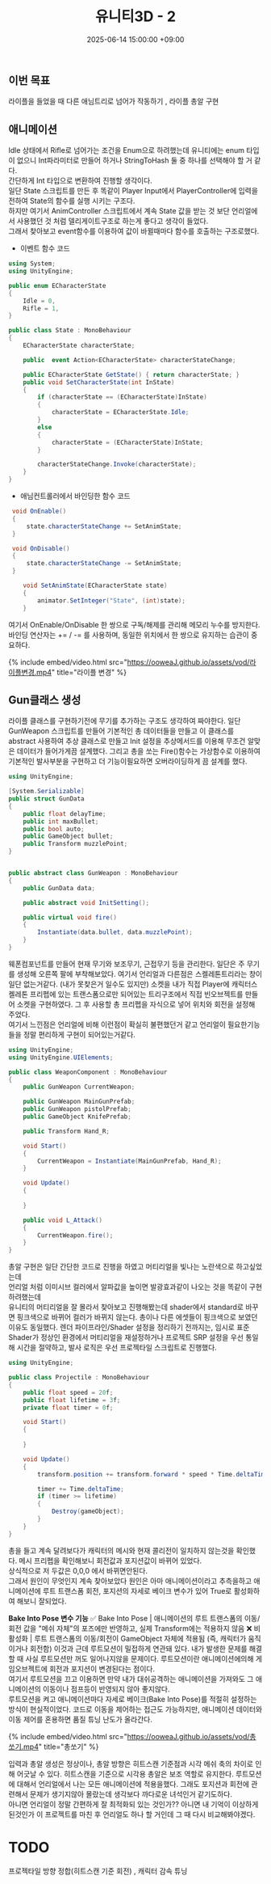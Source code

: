 ﻿---
title: 유니티3D - 2
date: 2025-06-14 15:00:00 +09:00
categories: [유니티,3D]
tags:
  [
    유니티, 3D
  ]
---
## 이번 목표
라이플을 들었을 때 다른 애님트리로 넘어가 작동하기 , 라이플 총알 구현

## 애니메이션
Idle 상태에서 Rifle로 넘어가는 조건을 Enum으로 하려했는데 유니티에는 enum 타입이 없으니 Int파라미터로 만들어 하거나 StringToHash 둘 중 하나를 선택해야 할 거 같다.  
간단하게 Int 타입으로 변환하여 진행할 생각이다.  
일단 State 스크립트를 만든 후 똑같이 Player Input에서 PlayerController에 입력을 전하여 State의 함수를 실행 시키는 구조다.  
하지만 여기서 AnimController 스크립트에서 계속 State 값을 받는 것 보단 언리얼에서 사용했던 것 처럼 델리게이트구조로 하는게 좋다고 생각이 들었다.  
그래서 찾아보고 event함수를 이용하여 값이 바뀔때마다 함수를 호출하는 구조로했다.  

- 이벤트 함수 코드  

```c#
using System;
using UnityEngine;

public enum ECharacterState
{
    Idle = 0,
    Rifle = 1,
}

public class State : MonoBehaviour
{
    ECharacterState characterState;

    public  event Action<ECharacterState> characterStateChange;

    public ECharacterState GetState() { return characterState; }
    public void SetCharacterState(int InState)
    {
        if (characterState == (ECharacterState)InState)
        {
            characterState = ECharacterState.Idle;
        }
        else
        {
            characterState = (ECharacterState)InState;
        }

        characterStateChange.Invoke(characterState);
    }
}

```

- 애님컨트롤러에서 바인딩한 함수 코드

```c#
 void OnEnable()
 {
     state.characterStateChange += SetAnimState;
 }

 void OnDisable()
 {
     state.characterStateChange -= SetAnimState;
 }

    void SetAnimState(ECharacterState state)
    {
        animator.SetInteger("State", (int)state);
    }
```

여기서 OnEnable/OnDisable 한 쌍으로 구독/해제를 관리해 메모리 누수를 방지한다. 바인딩 연산자는 += / -= 를 사용하며, 동일한 위치에서 한 쌍으로 유지하는 습관이 중요하다.

{% include embed/video.html src="https://ooweaJ.github.io/assets/vod/라이플변경.mp4" title="라이플 변경" %}

## Gun클래스 생성  
라이플 클래스를 구현하기전에 무기를 추가하는 구조도 생각하여 짜야한다.
일단 GunWeapon 스크립트를 만들어 기본적인 총 데이터들을 만들고 이 클래스를 abstract 사용하여 추상 클래스로 만들고 Init 설정을 추상메서드를 이용해 무조건 알맞은 데이터가 들어가게끔 설계했다.
그리고 총을 쏘는 Fire()함수는 가상함수로 이용하여 기본적인 발사부분을 구현하고 더 기능이필요하면 오버라이딩하게 끔 설계를 했다.

```c#
using UnityEngine;

[System.Serializable]
public struct GunData
{
    public float delayTime;
    public int maxBullet;
    public bool auto;
    public GameObject bullet;
    public Transform muzzlePoint;
}


public abstract class GunWeapon : MonoBehaviour
{
    public GunData data;

    public abstract void InitSetting();

    public virtual void fire()
    {
        Instantiate(data.bullet, data.muzzlePoint);
    }
}
```
웨폰컴포넌트를 만들어 현재 무기와 보조무기, 근접무기 등을 관리한다.
일단은 주 무기를 생성해 오른쪽 팔에 부착해보았다.
여기서 언리얼과 다른점은 스켈레톤트리라는 창이 일단 없는거같다. (내가 못찾은거 일수도 있지만)
소켓을 내가 직접 Player에 캐릭터스켈레톤 프리펩에 있는 트랜스폼으로만 되어있는 트리구조에서 직접 빈오브젝트를 만들어 소켓을 구현하였다. 그 후 사용할 총 프리펩을 자식으로 넣어 위치와 회전을 설정해 주었다.  
여기서 느낀점은 언리얼에 비해 이런점이 확실히 불편했던거 같고 언리얼이 필요한기능들을 정말 편리하게 구현이 되어있는거같다.  

```c#
using UnityEngine;
using UnityEngine.UIElements;

public class WeaponComponent : MonoBehaviour
{
    public GunWeapon CurrentWeapon;

    public GunWeapon MainGunPrefab;
    public GunWeapon pistolPrefab;
    public GameObject KnifePrefab;

    public Transform Hand_R;

    void Start()
    {
        CurrentWeapon = Instantiate(MainGunPrefab, Hand_R);
    }

    void Update()
    {
        
    }

    public void L_Attack()
    {
        CurrentWeapon.fire();
    }
}
```
총알 구현은 일단 간단한 코드로 진행을 하였고 머티리얼을 빛나는 노란색으로 하고싶었는데  
언리얼 처럼 이미시브 컬러에서 알파값을 높이면 발광효과같이 나오는 것을 똑같이 구현하려했는데  
유니티의 머티리얼을 잘 몰라서 찾아보고 진행해봤는데 shader에서 standard로 바꾸면 핑크색으로 바뀌어 컬러가 바뀌지 않는다.
총이나 다른 에셋들이 핑크색으로 보였던 이유도 동일했다. 렌더 파이프라인/Shader 설정을 정리하기 전까지는, 임시로 표준 Shader가 정상인 환경에서 머티리얼을 재설정하거나 프로젝트 SRP 설정을 우선 통일해 시간을 절약하고, 발사 로직은 우선 프로젝타일 스크립트로 진행했다.

```c#
using UnityEngine;

public class Projectile : MonoBehaviour
{
    public float speed = 20f;
    public float lifetime = 3f;
    private float timer = 0f;

    void Start()
    {
        
    }

    void Update()
    {
        transform.position += transform.forward * speed * Time.deltaTime;

        timer += Time.deltaTime;
        if (timer >= lifetime)
        {
            Destroy(gameObject);
        }
    }
}

```
총을 들고 계속 달려보다가 캐릭터의 메시와 현재 콜리전이 일치하지 않는것을 확인했다.
메시 프리펩을 확인해보니 회전값과 포지션값이 바뀌어 있었다.  
상식적으로 저 두값은  0,0,0 에서 바뀌면안된다.  
그래서 원인이 무엇인지 계속 찾아보았다 원인은 아마 애니메이션이라고 추측을하고 애니메이션에 루트 트랜스폼 회전, 포지션의 자세로 베이크 변수가 있어 True로 활성화하여 해보니 잘되었다.

**Bake Into Pose 변수 기능**
✅ Bake Into Pose   |   애니메이션의 루트 트랜스폼의 이동/회전 값을 "메쉬 자체"의 포즈에만 반영하고, 실제 Transform에는 적용하지 않음
❌ 비활성화          |       루트 트랜스폼의 이동/회전이 GameObject 자체에 적용됨 (즉, 캐릭터가 움직이거나 회전함)
이것과 근데 루트모션이 밀접하게 연관돼 있다. 내가 발생한 문제를 해결할 때 사실 루트모션만 꺼도 일어나지않을 문제이다.
루트모션이란 애니메이션에의해 게임오브젝트에 회전과 포지션이 변경된다는 점이다.  
여기서 루트모션을 끄고 이용하면 만약 내가 대쉬공격하는 애니메이션을 가져와도 그 애니메이션의 이동이나 점프등이 반영되지 않아 좋지않다.  
루트모션을 켜고 애니메이션마다 자세로 베이크(Bake Into Pose)를 적절히 설정하는 방식이 현실적이었다. 코드로 이동을 제어하는 접근도 가능하지만, 애니메이션 데이터와 이동 제어를 혼용하면 품질 튜닝 난도가 올라간다.

{% include embed/video.html src="https://ooweaJ.github.io/assets/vod/총쏘기.mp4" title="총쏘기" %}

입력과 총알 생성은 정상이나, 총알 방향은 히트스캔 기준점과 시각 메쉬 축의 차이로 인해 어긋날 수 있다. 히트스캔을 기준으로 시각용 총알은 보조 역할로 유지한다.
루트모션에 대해서 언리얼에서 나는 모든 애니메이션에 적용을했다. 그래도 포지션과 회전에 관련해서 문제가 생기지않아 몰랐는데 생각보다 까다로운 녀석인거 같기도하다.  
아니면 언리얼이 정말 간편하게 잘 최적화되 있는 것인가?? 아니면 내 기억이 이상하게 된것인가 이 프로젝트를 마친 후 언리얼도 하나 할 거인데 그 때 다시 비교해봐야겠다.  

# TODO
프로젝타일 방향 정합(히트스캔 기준 회전) , 캐릭터 감속 튜닝
